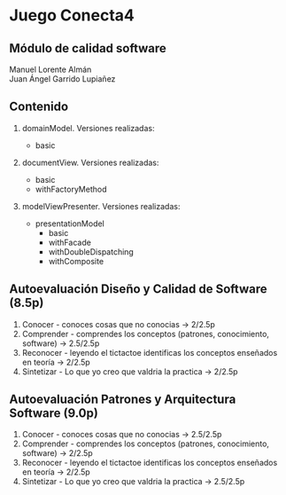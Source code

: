 # Juego Conecta4  

## Módulo de calidad software  

Manuel Lorente Almán  
Juan Ángel Garrido Lupiañez  

## Contenido  

1. domainModel. Versiones realizadas:  

    * basic  

2. documentView. Versiones realizadas:  

    * basic  
    * withFactoryMethod  

3. modelViewPresenter. Versiones realizadas:  
    * presentationModel
        * basic
        * withFacade
        * withDoubleDispatching
        * withComposite

## Autoevaluación Diseño y Calidad de Software (8.5p)  

1. Conocer - conoces cosas que no conocias -> 2/2.5p  
2. Comprender - comprendes los conceptos (patrones, conocimiento, software) -> 2.5/2.5p  
3. Reconocer - leyendo el tictactoe identificas los conceptos enseñados en teoría -> 2/2.5p  
4. Sintetizar - Lo que yo creo que valdria la practica -> 2/2.5p  
  
## Autoevaluación Patrones y Arquitectura Software (9.0p)  

1. Conocer - conoces cosas que no conocias -> 2.5/2.5p  
2. Comprender - comprendes los conceptos (patrones, conocimiento, software) -> 2/2.5p  
3. Reconocer - leyendo el tictactoe identificas los conceptos enseñados en teoría -> 2/2.5p  
4. Sintetizar - Lo que yo creo que valdria la practica -> 2.5/2.5p  
